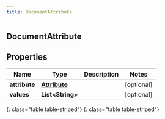```yaml
---
title: DocumentAttribute
---
```

## DocumentAttribute


## Properties

| Name | Type | Description | Notes |
| ------------ | ------------- | ------------- | ------------- |
| **attribute** | [**Attribute**](Attribute.html) |  |  [optional] |
| **values** | **List&lt;String&gt;** |  |  [optional] |
{: class="table table-striped"}
{: class="table table-striped"}


